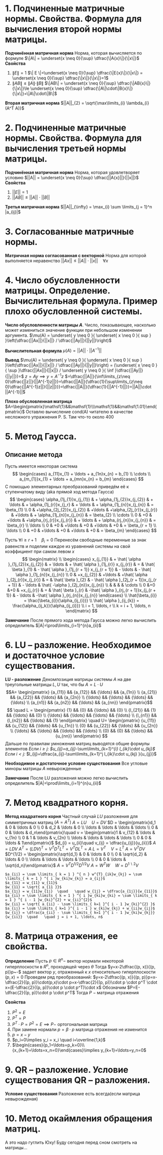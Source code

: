 
# 1.	Подчиненные матричные нормы. Свойства. Формула для вычисления второй нормы матрицы.

**Подчинённая матричная норма**
	Норма, которая вычисляется по формуле $\|A\| = \underset{x \neq 0}{\sup} \dfrac{\|A{x}\|}{\|x\|}$
**Свойства**
1. $\|E\| = 1$
		$\| E \|=\underset{x \neq 0}{\sup} \dfrac{\|E{x}\|}{\|x\|} = \underset{x \neq 0}{\sup} \dfrac{\|x\|}{\|x\|}=1$
2. $\|AB\| \le \|A\| \cdot \|B\|$
		$\|AB\| = \underset{x \neq 0}{\sup} \dfrac{\|AB{x}\|}{\|x\|}\le \underset{x \neq 0}{\sup} \dfrac{\|A\|\cdot\|B{x}\|}{\|x\|}=\|A\|\cdot\|B\|$

**Вторая матричная норма**
	$||A||_{2} = \sqrt{\max\limits_{i} \lambda_{i}(A^T A)}$

# 2.	Подчиненные матричные нормы. Свойства. Формула для вычисления третьей нормы матрицы.

**Подчинённая матричная норма**
	Норма, которая удовлетворяет условию $||A|| = \underset{x \neq 0}{\sup} \dfrac{||A{x}||}{||x||}$
**Свойства**
1. $||E|| = 1$
2. $||AB|| \le ||A|| \cdot ||B||$

**Третья матричная норма**
	$||A||_{\infty} = \max_{i} \sum \limits_{j = 1}^n |a_{ij}|$

# 3.	Согласованные матричные нормы.

**Матричная норма согласованная с векторной**
	Норма для которой выполняется неравенство $||Ax||\le||A||\cdot||x||\quad \forall x$

# 4.	Число обусловленности матрицы. Определение. Вычислительная формула. Пример плохо обусловленной системы.

**Число обусловленности матрицы $A$**.
	Число, показывающее, насколько может измениться значение функции при небольшом изменении аргумента.
	$\mu(A) = \underset{ y \neq 0 }{ \underset{ x \neq 0 }{ sup } }\left(\dfrac{||Ax||}{||x||} / \dfrac{||Ay||}{||y||}\right)$

**Вычислительная формула**
	$\mu(A) = ||A||\cdot ||A^{-1}||$

**Вывод**
	$\mu(A) = \underset{ y \neq 0 }{ \underset{ x \neq 0 }{ sup } }\left(\dfrac{||Ax||}{||x||} / \dfrac{||Ay||}{||y||}\right) = (\underset{ x \neq 0 }{ \sup }\dfrac{||Ax||}{||x||} / \underset{ y \neq 0 }{ \inf }\dfrac{||Ay||}{||y||})=$
	$z=Ay\implies y=A^{-1}z$
	$=\dfrac{||A||}{\inf\limits_{z\neq 0}\dfrac{||z||}{||A^{-1}z||}}=\dfrac{||A||}{\dfrac{1}{\sup\limits_{z\neq 0}\dfrac{||A^{-1}z||}{||z||}}}=\dfrac{||A||}{\dfrac{1}{||A^{-1}||}}=||A||\cdot ||A^{-1}||$

**Плохо обусловленная матрица**
	$A=\begin{pmatrix}\mathsf{1}&&\mathsf{1}\\\mathsf{1}&&\mathsf{1.01}\end{pmatrix}$
	Оставлю вычисление $\mathsf{cond(A)}$ читателю в качестве несложного упражнения
	P. S. Там что-то около 400

# 5.	Метод Гаусса.
## Описание метода
Пусть имеется некоторая система
$$
\begin{cases}
a_{11}x_{1} + \ldots + a_{1n}x_{n} = b_{1} \\
\cdots \\
a_{m_{1}}x_{1} + \ldots + a_{mn}x_{n} = b_{m}
\end{cases}
$$
С помощью элементарных преобразований приведём её к ступенчатому виду (aka прямой ход метода Гаусса)
$$
\begin{cases}
\alpha_{1j_{1}}x_{j_{1}} &  + \alpha_{1j_{2}}x_{j_{2}} &  + \ldots &  + \alpha_{1j_{r}}x_{j_r} &  + \ldots &  + \alpha_{1j_{n}}x_{j_{n}} &  = \beta_{1} \\
0 & +\alpha_{2j_{2}}x_{j_{2}} & +\ldots & +\alpha_{2j_{r}}x_{j_{r}} & +\ldots & + \alpha_{1j_{n}}x_{j_{n}} &  = \beta_{2} \\
\cdots \\
0 & +0 & +\ldots & +\alpha_{rj_{r}}x_{j_{r}} &  + \ldots & + \alpha_{rj_{n}}x_{j_{n}} &  = \beta_{r} \\
\ldots \\
0 & +0 & +\ldots & +0 & +\ldots & +0 &  = \beta_{r + 1} \\
\ldots \\
0 & +0 & +\ldots & +0 & +\ldots & +0 &  = \beta_{m}
\end{cases}
$$

Пусть $\forall i \geq r + 1 \quad \beta_{i} = 0$
Перенесём свободные переменные за знак равенств и поделим каждое из уравнений системы на свой коэффициент при самом левом $x$
$$
\begin{matrix} \\
\begin{cases}
x_{j_{1}} &  + \hat{ \alpha }_{1j_{2}}x_{j_{2}} &  + \ldots &  + \hat{ \alpha }_{1j_{r}} x_{j_{r}} &  = &  \hat{ \beta }_{1} &  - \hat{ \alpha }_{1j_{r + 1}} x_{j_{r + 1}} &  - \ldots &  - \hat{ \alpha }_{1j_{n}}x_{j_{n}} \\
0 & +x_{j_{2}} & +\ldots & +\hat{ \alpha }_{2j_{r}}x_{j_{r}} &  = & \hat{ \beta }_{2} &  - \hat{ \alpha }_{2j_{r + 1}}x_{j_{r + 1}} &  - \ldots & \hat{ -\alpha }_{2j_{n}}x_{j_{n}} \\
 &  &  &  & \cdots \\
0 &+0 &+0  &  +x_{j_{r}} & = & \hat{ \beta }_{r} & -\hat{ \alpha }_{rj_{r + 1}}x_{j_{r + 1}} &  - \ldots & -\hat{ \alpha }_{rj_{n}}x_{j_{n}}
\end{cases} \\
\hat{\beta_{i}} = \frac{\beta_{i}}{\alpha_{ij_{i}}} \\
\hat{ \alpha }_{ij_{k}} = \frac{\alpha_{ij_k}}{\alpha_{ij_{i}}} \\
i = 1, \ldots, r \\
k = i + 1, \ldots, n 
\end{matrix}
$$





**Замечание**
	После прямого хода метода Гаусса можно легко вычислить определитель $|A|=\prod\limits_{i=1}^{n}a_{ii}$

# 6.	LU – разложение. Необходимое и достаточное условие существования.

**LU - разложение**
	Декомпозиция матрицы системы $A$ на две треугольные матрицы $L, U$ так, что бы $A=L\cdot U$
	$$A=
	\begin{pmatrix}
	{a_{11}} && {a_{12}} && {\ldots} && {a_{1n}} \\
	{a_{21}} && {a_{22}} && {\ldots} && {a_{2n}} \\
	{\ldots} && {\ldots} && {\ldots} && {\ldots} \\
	{a_{n1}} && {a_{n2}} && {\ldots} && {a_{nn}} 
	\end{pmatrix}$$
	$$
	\quad L =
	\begin{pmatrix}
	{1} && {0} && {\ldots} && {0} \\
	{l_{21}} && {1} && {\ldots} && {0} \\
	{\ldots} && {\ldots} && {\ldots} && {\ldots} \\
	{l_{n1}} && {l_{n2}} && {\ldots} && {1} 
	\end{pmatrix}
	\quad U=
	\begin{pmatrix}
	{u_{11}} && {u_{12}} && {\ldots} && {u_{1n}} \\
	{0} && {u_{22}} && {\ldots} && {u_{2n}} \\
	{\ldots} && {\ldots} && {\ldots} && {\ldots} \\
	{0} && {0} && {\ldots} && {u_{nn}} 
	\end{pmatrix} 
	$$
	Дальше по правилам умножения матриц выводятся общие формулы элементов
	*Если $i\ge j:$
		$u_{ij}=a_{ij}-\sum\limits_{k=1}^{i} l_{ik}\cdot u_{kj}$
	Если $i<j:$*
		$l_{ij}=\dfrac{a_{ij}-\sum\limits_{k=1}^j l_{ik}\cdot u_{kj} }{u_{jj}}$

**Необходимое и достаточное условие существования**
	Все угловые миноры матрицы $A$ невырожденные

**Замечание**
	После LU разложения можно легко вычислить определитель $|A|=\prod\limits_{i=1}^{n}u_{ii}$

# 7.	Метод квадратного корня.
**Метод квадратного корня**
	Частный случай $LU$ разложения для симметричных матриц $(A=A^T)$
	$A=LU\quad U = DV$
	$D = \begin{pmatrix}d_1 & 0 & \ldots & 0 \\ 0 & d_2 & \ldots & 0 \\ \ldots & \ldots & \ldots & \ldots \\ 0 & 0 & \ldots & d_n\end{pmatrix}\quad v = \begin{pmatrix}1 & v_{12} & \ldots & v_{1n} \\ 0 & 1 & \ldots & v_{2n} \\ \ldots & \ldots & \ldots & \ldots \\ 0 & 0 & \ldots & 1\end{pmatrix}$
	$d_{i} = u_{ii}\quad v_{ij} = \dfrac{u_{ij}}{u_{ii}}$
	$A = LDV$
	$A^{T} = (LDV)^{T} = V^{T}D^{T}L^{T} = V^{T}DL^{T}=A$
	$L = V^{T}\quad V = L^{T}$
	$A = V^{T}DV$
	$D^{1/2} = \begin{pmatrix}\sqrt{d_1} & 0 & \ldots & 0 \\ 0 & \sqrt{d_2} & \ldots & 0 \\ \ldots & \ldots & \ldots & \ldots \\ 0 & 0 & \ldots & \sqrt{d_n}\end{pmatrix}$
	$A = V^{T}D^{1/2}D^{1/2}V$
	$A = W^{T}W\quad W=D^{1\backslash 2}V$
	
	$a_{ij} = \sum \limits_{ k = 1 } ^{ n } w^{T}_{ik}w_{kj} = \sum \limits_{ k = 1 } ^{ i }w_{ki}w_{kj} = a_{ij}$
	$a_{11} = w_{11} w_{11}$
	$w_{11} = \sqrt{ a_{11 }}$
	$a_{1j} = w_{11}w_{1j}  \quad   \quad w_{1j} = \dfrac{a_{1j}}{w_{11}}$
	$a_{ii} = \sum \limits_{ k = 1 } ^{ i }w_{ki}w_{ki} = \sum \limits_{ k = 1 } ^{ i - 1 }w_{ki}^{2} + w_{ii}^{2}$
	$w_{ii} = \sqrt{ a_{ii} - \sum \limits_{ k=1 }^{ i - 1 }w_{ki}^{2} }$
	$a_{ij} = \sum \limits_{ k=1 }^{ i - 1 } w_{ki}w_{kj} + w_{ii}w_{ij}$
	$w_{ij} = \dfrac{a_{ii} - \sum \limits_{ k=1 }^{ i - 1 }w_{ki}w_{kj}}{w_{ii}}  \quad   \quad j = i + 1, \ldots, n$

# 8.	Матрица отражения, ее свойства.
**Определение**
	Пусть $p\in R^n-$ вектор нормали некоторой гиперплоскости в $R^n$, проходящей через $\theta$
	Тогда $y=x-2\dfrac{(p, x)}{(p, p)}p~-$ задает вектор $y$, отраженный к $x$ относительно гиперплоскости $(p, x)=0$
	Проведем ряд преобразований:
	$y=x-2\dfrac{(p, x)}{(p, p)}p=x-\dfrac{2}{(p, p)}\cdot(p,x)\cdot p=x-\dfrac{2}{(p, p)}\cdot p \cdot p^T \cdot x=(E-\dfrac{2}{(p, p)}\cdot p \cdot p^T)\cdot x$
	Обозначим $P=E-\dfrac{2}{(p, p)}\cdot p \cdot p^T$
	Тогда $P~-$ матрица отражения

**Свойства**
1. $P^2=E$
2. $P^T=P$
3. $P^T\cdot P = P^2=E\implies P-$ ортогональная матрица
4. При замене нормали $p=\beta\cdot p$ матрица отражения не изменится
5. $p=x-y$
6. $p_i=0\implies y_i = x_i \quad i=\overline{1,k}$
7. $\begin{cases}{p_1=\ldots=p_k=0}\\ {x_{k+1}=\ldots=x_n=0}\end{cases}\implies y_{k+1}=\ldots=y_n=0$

# 9.	QR – разложение. Условие существования QR – разложения.



**Условие существования**
	Разложение есть всегда(если матрица невырожденая)

# 10.	Метод окаймления обращения матриц.
А это надо гуглить
Юху!
Буду сегодня перед сном смотреть на матрицы...

